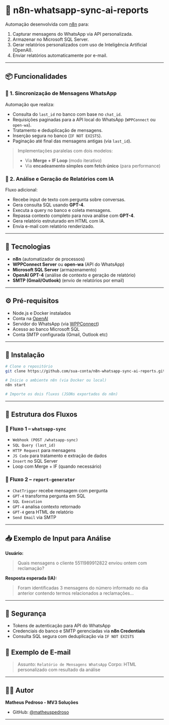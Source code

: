 # 📱 n8n-whatsapp-sync-ai-reports

Automação desenvolvida com [n8n](https://n8n.io) para:
1. Capturar mensagens do WhatsApp via API personalizada.
2. Armazenar no Microsoft SQL Server.
3. Gerar relatórios personalizados com uso de Inteligência Artificial (OpenAI).
4. Enviar relatórios automaticamente por e-mail.

---

## 📦 Funcionalidades

### 🔁 1. Sincronização de Mensagens WhatsApp

Automação que realiza:
- Consulta do `last_id` no banco com base no `chat_id`.
- Requisições paginadas para a API local do WhatsApp (`WPPConnect` ou `open-wa`).
- Tratamento e deduplicação de mensagens.
- Inserção segura no banco (`IF NOT EXISTS`).
- Paginação até final das mensagens antigas (via `last_id`).

> Implementações paralelas com dois modelos:
> - Via **Merge + IF Loop** (modo iterativo)
> - Via **encadeamento simples com fetch único** (para performance)

### 🧠 2. Análise e Geração de Relatórios com IA

Fluxo adicional:
- Recebe input de texto com pergunta sobre conversas.
- Gera consulta SQL usando **GPT-4**.
- Executa a query no banco e coleta mensagens.
- Repassa contexto completo para nova análise com **GPT-4**.
- Gera relatório estruturado em HTML com IA.
- Envia e-mail com relatório renderizado.

---

## 🧰 Tecnologias

- **n8n** (automatizador de processos)
- **WPPConnect Server** ou **open-wa** (API do WhatsApp)
- **Microsoft SQL Server** (armazenamento)
- **OpenAI GPT-4** (análise de contexto e geração de relatório)
- **SMTP (Gmail/Outlook)** (envio de relatórios por email)

---

## ⚙️ Pré-requisitos

- Node.js e Docker instalados
- Conta na [OpenAI](https://platform.openai.com)
- Servidor do WhatsApp (via [WPPConnect](https://github.com/wppconnect-team/wppconnect-server))
- Acesso ao banco Microsoft SQL
- Conta SMTP configurada (Gmail, Outlook etc)

---

## 🚀 Instalação

```bash
# Clone o repositório
git clone https://github.com/sua-conta/n8n-whatsapp-sync-ai-reports.git

# Inicie o ambiente n8n (via Docker ou local)
n8n start

# Importe os dois fluxos (JSONs exportados do n8n)
```

---

## 📂 Estrutura dos Fluxos

### 🔹 Fluxo 1 – `whatsapp-sync`
- `Webhook (POST /whatsapp-sync)`
- `SQL Query (last_id)`
- `HTTP Request` para mensagens
- `JS Code` para tratamento e extração de dados
- `Insert` no SQL Server
- Loop com Merge + IF (quando necessário)

### 🔹 Fluxo 2 – `report-generator`
- `ChatTrigger` recebe mensagem com pergunta
- `GPT-4` transforma pergunta em SQL
- `SQL Execution`
- `GPT-4` analisa contexto retornado
- `GPT-4` gera HTML de relatório
- `Send Email` via SMTP

---

## 📥 Exemplo de Input para Análise

**Usuário:**
> Quais mensagens o cliente 5511989912822 enviou ontem com reclamação?

**Resposta esperada (IA):**
> Foram identificadas 3 mensagens do número informado no dia anterior contendo termos relacionados a reclamações...

---

## 🔐 Segurança

- Tokens de autenticação para API do WhatsApp
- Credenciais do banco e SMTP gerenciadas via **n8n Credentials**
- Consulta SQL segura com deduplicação via `IF NOT EXISTS`



## 📧 Exemplo de E-mail

> Assunto: `Relatório de Mensagens WhatsApp`
> Corpo: HTML personalizado com resultado da análise

---

## 👨‍💻 Autor

**Matheus Pedroso - MV3 Soluções**
- GitHub: [@matheuspedroso](https://github.com/matheuspedroso)

---